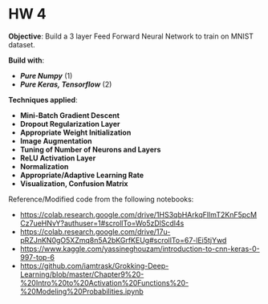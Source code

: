 # HW 4

**Objective**: Build a 3 layer Feed Forward Neural Network to train on MNIST dataset.

**Build with**:
* _**Pure Numpy**_ (1) 
* _**Pure Keras, Tensorflow**_ (2) 

**Techniques applied**:
* **Mini-Batch Gradient Descent** 
* **Dropout Regularization Layer**
* **Appropriate Weight Initialization** 
* **Image Augmentation**
* **Tuning of Number of Neurons and Layers**
* **ReLU Activation Layer**
* **Normalization** 
* **Appropriate/Adaptive Learning Rate** 
* **Visualization, Confusion Matrix** 


Reference/Modified code from the following notebooks: 
* https://colab.research.google.com/drive/1HS3qbHArkqFlImT2KnF5pcMCz7ueHNvY?authuser=1#scrollTo=Wo5zDlScdl4s 
* https://colab.research.google.com/drive/17u-pRZJnKN0gO5XZmq8n5A2bKGrfKEUg#scrollTo=67-lEi5tjYwd 
* https://www.kaggle.com/yassineghouzam/introduction-to-cnn-keras-0-997-top-6 
* https://github.com/iamtrask/Grokking-Deep-Learning/blob/master/Chapter9%20-%20Intro%20to%20Activation%20Functions%20-%20Modeling%20Probabilities.ipynb
